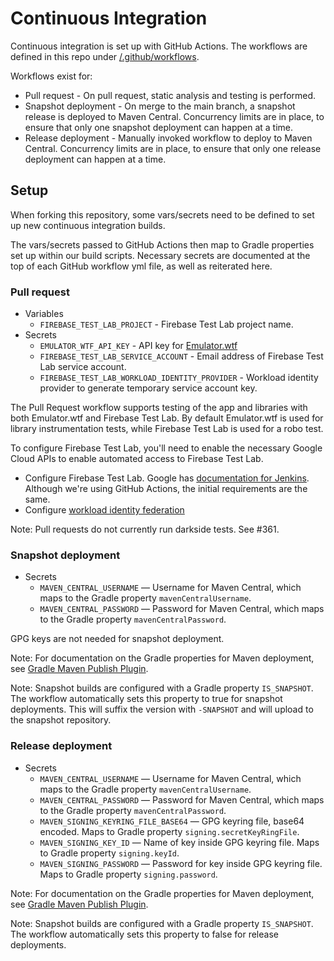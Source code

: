 # Continuous Integration
Continuous integration is set up with GitHub Actions.  The workflows are defined in this repo under [/.github/workflows](../.github/workflows).

Workflows exist for:
 * Pull request - On pull request, static analysis and testing is performed.
 * Snapshot deployment - On merge to the main branch, a snapshot release is deployed to Maven Central.  Concurrency limits are in place, to ensure that only one snapshot deployment can happen at a time.
 * Release deployment - Manually invoked workflow to deploy to Maven Central.  Concurrency limits are in place, to ensure that only one release deployment can happen at a time.
 
## Setup
When forking this repository, some vars/secrets need to be defined to set up new continuous integration builds.

The vars/secrets passed to GitHub Actions then map to Gradle properties set up within our build scripts.  Necessary secrets are documented at the top of each GitHub workflow yml file, as well as reiterated here.

### Pull request
* Variables
    * `FIREBASE_TEST_LAB_PROJECT` - Firebase Test Lab project name.
* Secrets
    * `EMULATOR_WTF_API_KEY` - API key for [Emulator.wtf](https://emulator.wtf)
    * `FIREBASE_TEST_LAB_SERVICE_ACCOUNT` - Email address of Firebase Test Lab service account.
    * `FIREBASE_TEST_LAB_WORKLOAD_IDENTITY_PROVIDER` - Workload identity provider to generate temporary service account key.

The Pull Request workflow supports testing of the app and libraries with both Emulator.wtf and Firebase Test Lab.  By default Emulator.wtf is used for library instrumentation tests, while Firebase Test Lab is used for a robo test.

To configure Firebase Test Lab, you'll need to enable the necessary Google Cloud APIs to enable automated access to Firebase Test Lab.
* Configure Firebase Test Lab.  Google has [documentation for Jenkins](https://firebase.google.com/docs/test-lab/android/continuous).  Although we're using GitHub Actions, the initial requirements are the same.
* Configure [workload identity federation](https://github.com/google-github-actions/auth#setting-up-workload-identity-federation)

Note: Pull requests do not currently run darkside tests.  See #361.

### Snapshot deployment
* Secrets
    * `MAVEN_CENTRAL_USERNAME` — Username for Maven Central, which maps to the Gradle property `mavenCentralUsername`.
    * `MAVEN_CENTRAL_PASSWORD` — Password for Maven Central, which maps to the Gradle property `mavenCentralPassword`.

GPG keys are not needed for snapshot deployment.

Note: For documentation on the Gradle properties for Maven deployment, see [Gradle Maven Publish Plugin](https://github.com/vanniktech/gradle-maven-publish-plugin).

Note: Snapshot builds are configured with a Gradle property `IS_SNAPSHOT`.  The workflow automatically sets this property to true for snapshot deployments.  This will suffix the version with `-SNAPSHOT` and will upload to the snapshot repository.

### Release deployment
* Secrets
    * `MAVEN_CENTRAL_USERNAME` — Username for Maven Central, which maps to the Gradle property `mavenCentralUsername`.
    * `MAVEN_CENTRAL_PASSWORD` — Password for Maven Central, which maps to the Gradle property `mavenCentralPassword`.
    * `MAVEN_SIGNING_KEYRING_FILE_BASE64` — GPG keyring file, base64 encoded.  Maps to Gradle property `signing.secretKeyRingFile`.
    * `MAVEN_SIGNING_KEY_ID` — Name of key inside GPG keyring file.  Maps to Gradle property `signing.keyId`.
    * `MAVEN_SIGNING_PASSWORD` — Password for key inside GPG keyring file.  Maps to Gradle property `signing.password`.

Note: For documentation on the Gradle properties for Maven deployment, see [Gradle Maven Publish Plugin](https://github.com/vanniktech/gradle-maven-publish-plugin).

Note: Snapshot builds are configured with a Gradle property `IS_SNAPSHOT`.  The workflow automatically sets this property to false for release deployments.
